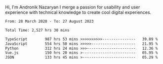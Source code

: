 Hi, I'm Andronik Nazaryan
I merge a passion for usability and user experience with technical knowledge to create cool digital experiences.


<!--START_SECTION:waka-->

```txt
From: 28 March 2020 - To: 27 August 2023

Total Time: 2,527 hrs 30 mins

TypeScript        987 hrs 53 mins >>>>>>>>>>---------------   39.09 %
JavaScript        554 hrs 50 mins >>>>>--------------------   21.95 %
Python            312 hrs 24 mins >>>----------------------   12.36 %
Vue.js            150 hrs 20 mins >------------------------   05.95 %
JSON              133 hrs 45 mins >------------------------   05.29 %
```

<!--END_SECTION:waka-->
